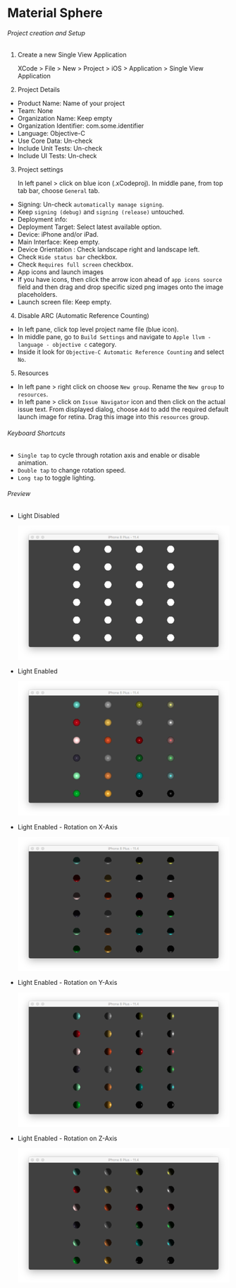 # Material Sphere

###### Project creation and Setup

1.  Create a new Single View Application

    XCode > File > New > Project > iOS > Application > Single View Application

2.  Project Details

-   Product Name: Name of your project
-   Team: None
-   Organization Name: Keep empty
-   Organization Identifier: com.some.identifier
-   Language: Objective-C
-   Use Core Data: Un-check
-   Include Unit Tests: Un-check
-   Include UI Tests: Un-check

3.  Project settings

    In left panel > click on <project name> blue icon (.xCodeproj).
    In middle pane, from top tab bar, choose `General` tab.

-   Signing: Un-check `automatically manage signing`.
-   Keep `signing (debug)` and `signing (release)` untouched.
-   Deployment info:
-   Deployment Target: Select latest available option.
-   Device: iPhone and/or iPad.
-   Main Interface: Keep empty.
-   Device Orientation : Check landscape right and landscape left.
-   Check `Hide status bar` checkbox.
-   Check `Requires full screen` checkbox.
-   App icons and launch images
-   If you have icons, then click the arrow icon ahead of `app icons source` field and then drag and drop specific sized png images onto the image placeholders.
-   Launch screen file: Keep empty.

4.  Disable ARC (Automatic Reference Counting)

-   In left pane, click top level project name file (blue icon).
-   In middle pane, go to `Build Settings` and navigate to `Apple llvm - language - objective c`
    category.
-   Inside it look for `Objective-C Automatic Reference Counting` and select `No`.

5.  Resources

-   In left pane > right click on <project name> choose `New group`. Rename the `New group` to `resources`.
-   In left pane > click on `Issue Navigator` icon and then click on the actual issue text.
    From displayed dialog, choose `Add` to add the required default launch image for retina.
    Drag this image into this `resources` group.

###### Keyboard Shortcuts

-   `Single tap` to cycle through rotation axis and enable or disable animation.
-   `Double tap` to change rotation speed.
-   `Long tap` to toggle lighting.

###### Preview

-   Light Disabled

    ![lightsDisabled][lights-disabled-image]

-   Light Enabled

    ![lightsEnabled][lights-enabled-image]

-   Light Enabled - Rotation on X-Axis

    ![lightsEnabled][lights-enabled-x-axis-image]

-   Light Enabled - Rotation on Y-Axis

    ![lightsEnabled][lights-enabled-y-axis-image]

-   Light Enabled - Rotation on Z-Axis

    ![lightsEnabled][lights-enabled-z-axis-image]

[//]: # "Image declaration"
[lights-disabled-image]: ./preview/lightsDisabled.png "Lights Disabled"
[lights-enabled-image]: ./preview/lightsEnabled.png "Lights Enabled"
[lights-enabled-x-axis-image]: ./preview/lightsEnabledXAxis.png "Light Enabled - Rotation on X-Axis"
[lights-enabled-y-axis-image]: ./preview/lightsEnabledYAxis.png "Light Enabled - Rotation on Y-Axis"
[lights-enabled-z-axis-image]: ./preview/lightsEnabledZAxis.png "Light Enabled - Rotation on Z-Axis"

